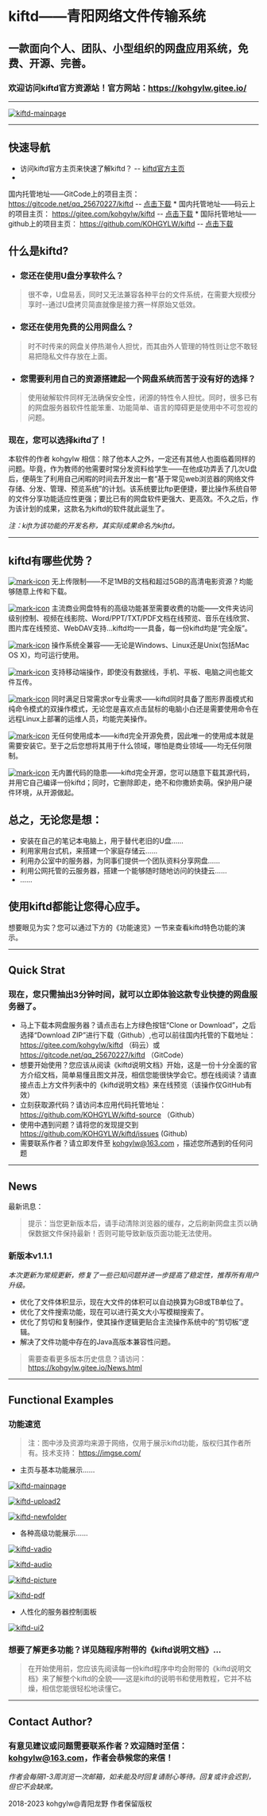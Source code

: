 # kiftd——青阳网络文件传输系统 #

## 一款面向个人、团队、小型组织的网盘应用系统，免费、开源、完善。 ##

### 欢迎访问kiftd官方资源站！官方网站：https://kohgylw.gitee.io/

-------

[![kiftd-mainpage](https://s1.ax1x.com/2022/08/24/vcfGuD.png)](https://kohgylw.gitee.io/)

-------

## 快速导航

* 访问kiftd官方主页来快速了解kiftd？ -- [kiftd官方主页](https://kohgylw.gitee.io/)
*
国内托管地址——GitCode上的项目主页：https://gitcode.net/qq_25670227/kiftd -- [点击下载](https://gitcode.net/qq_25670227/kiftd/-/archive/master/kiftd-master.zip)
*
国内托管地址——码云上的项目主页： https://gitee.com/kohgylw/kiftd -- [点击下载](https://gitee.com/kohgylw/kiftd/repository/archive/master.zip)
*
国际托管地址——github上的项目主页： https://github.com/KOHGYLW/kiftd -- [点击下载](https://github.com/KOHGYLW/kiftd/archive/master.zip)

## 什么是kiftd?

* ### 您还在使用U盘分享软件么？

> 很不幸，U盘易丢，同时又无法兼容各种平台的文件系统，在需要大规模分享时--通过U盘拷贝简直就像是接力赛一样原始又低效。

* ### 您还在使用免费的公用网盘么？

> 时不时传来的网盘关停热潮令人担忧，而其由外人管理的特性则让您不敢轻易把隐私文件存放在上面。

* ### 您需要利用自己的资源搭建起一个网盘系统而苦于没有好的选择？

> 使用破解软件同样无法确保安全性，闭源的特性令人担忧。同时，很多已有的网盘服务器软件性能笨重、功能简单、语言的障碍更是使用中不可忽视的问题。

### 现在，您可以选择kiftd了！

本软件的作者 kohgylw
相信：除了他本人之外，一定还有其他人也面临着同样的问题。毕竟，作为教师的他需要时常分发资料给学生——在他成功弄丢了几次U盘后，便萌生了利用自己闲暇的时间去开发出一套“基于常见web浏览器的网络文件存储、分发、管理、预览系统”的计划。该系统要比ftp更便捷，要比操作系统自带的文件分享功能适应性更强；要比已有的网盘软件更强大、更高效。不久之后，作为该计划的成果，这款名为kiftd的软件就此诞生了。

_注：kift为该功能的开发名称，其实际成果命名为kiftd。_

-------

## kiftd有哪些优势？

[![mark-icon](https://s1.ax1x.com/2022/08/24/vcf08P.png)](https://kohgylw.gitee.io/)
无上传限制——不足1MB的文档和超过5GB的高清电影资源？均能够随意上传和下载。

[![mark-icon](https://s1.ax1x.com/2022/08/24/vcf08P.png)](https://kohgylw.gitee.io/)
主流商业网盘特有的高级功能甚至需要收费的功能——文件夹访问级别控制、视频在线影院、Word/PPT/TXT/PDF文档在线预览、音乐在线欣赏、图片库在线预览、WebDAV支持...kiftd均一一具备，每一份kiftd均是“完全版”。

[![mark-icon](https://s1.ax1x.com/2022/08/24/vcf08P.png)](https://kohgylw.gitee.io/)
操作系统全兼容——无论是Windows、Linux还是Unix(包括Mac OS X)，均可运行使用。

[![mark-icon](https://s1.ax1x.com/2022/08/24/vcf08P.png)](https://kohgylw.gitee.io/) 支持移动端操作，即使没有数据线，手机、平板、电脑之间也能文件互传。

[![mark-icon](https://s1.ax1x.com/2022/08/24/vcf08P.png)](https://kohgylw.gitee.io/)
同时满足日常需求or专业需求——kiftd同时具备了图形界面模式和纯命令模式的双操作模式，无论您是喜欢点击鼠标的电脑小白还是需要使用命令在远程Linux上部署的运维人员，均能完美操作。

[![mark-icon](https://s1.ax1x.com/2022/08/24/vcf08P.png)](https://kohgylw.gitee.io/)
无任何使用成本——kiftd完全开源免费，因此唯一的使用成本就是需要安装它。至于之后您想将其用于什么领域，哪怕是商业领域——均无任何限制。

[![mark-icon](https://s1.ax1x.com/2022/08/24/vcf08P.png)](https://kohgylw.gitee.io/)
无内置代码的隐患——kiftd完全开源，您可以随意下载其源代码，并用它自己编译一份kiftd；同时，它删除即走，绝不和你撒娇卖萌。保护用户硬件环境，从开源做起。

## 总之，无论您是想：

+ 安装在自己的笔记本电脑上，用于替代老旧的U盘……
+ 利用家用台式机，来搭建一个家庭存储云……
+ 利用办公室中的服务器，为同事们提供一个团队资料分享网盘……
+ 利用公网托管的云服务器，搭建一个能够随时随地访问的快捷云……
+ ……

## 使用kiftd都能让您得心应手。

想要眼见为实？您可以通过下方的《功能速览》一节来查看kiftd特色功能的演示。

------

## Quick Strat

### 现在，您只需抽出3分钟时间，就可以立即体验这款专业快捷的网盘服务器了。

* 马上下载本网盘服务器？请点击右上方绿色按钮“Clone or Download”，之后选择“Download
  ZIP”进行下载（Github）,也可以前往国内托管的下载地址： https://gitee.com/kohgylw/kiftd
  （码云）或 https://gitcode.net/qq_25670227/kiftd （GitCode）
* 想要开始使用？您应该从阅读《kiftd说明文档》开始，这是一份十分全面的官方介绍文档，简单易懂且图文并茂，相信您能很快学会它。想在线阅读？请直接点击上方文件列表中的《kiftd说明文档》来在线预览（该操作仅GitHub有效）
* 立刻获取源代码？请访问本应用代码托管地址：https://github.com/KOHGYLW/kiftd-source （Github）
* 使用中遇到问题？请将您的发现提交到 https://github.com/KOHGYLW/kiftd/issues (Github)
* 需要联系作者？请立即发件至 kohgylw@163.com ，描述您所遇到的任何问题

-------------------

## News

最新讯息：

> 提示：当您更新版本后，请手动清除浏览器的缓存，之后刷新网盘主页以确保数据文件保持最新！否则可能导致新版页面功能无法使用。

### 新版本v1.1.1

_本次更新为常规更新，修复了一些已知问题并进一步提高了稳定性，推荐所有用户升级。_

+ 优化了文件体积显示，现在大文件的体积可以自动换算为GB或TB单位了。
+ 优化了文件搜索功能，现在可以进行英文大小写模糊搜索了。
+ 优化了剪切和复制操作，使其操作逻辑更贴合主流操作系统中的“剪切板”逻辑。
+ 解决了文件功能中存在的Java高版本兼容性问题。

> 需要查看更多版本历史信息？请访问： https://kohgylw.gitee.io/News.html

--------------------

## Functional Examples

### 功能速览

> 注：图中涉及资源均来源于网络，仅用于展示kiftd功能，版权归其作者所有。技术支持： https://imgse.com/

+ 主页与基本功能展示……

[![kiftd-mainpage](https://s1.ax1x.com/2022/08/24/vcfGuD.png)](https://kohgylw.gitee.io/)

[![kiftd-upload2](https://s1.ax1x.com/2022/08/24/vcfDv8.png)](https://kohgylw.gitee.io/)

[![kiftd-newfolder](https://s1.ax1x.com/2022/08/24/vcfUUA.png)](https://kohgylw.gitee.io/)

+ 各种高级功能展示……

[![kiftd-vadio](https://s1.ax1x.com/2022/08/24/vcfyDg.png)](https://kohgylw.gitee.io/)

[![kiftd-audio](https://s1.ax1x.com/2022/08/24/vcf3jO.png)](https://kohgylw.gitee.io/)

[![kiftd-picture](https://s1.ax1x.com/2022/08/24/vcfwCt.png)](https://kohgylw.gitee.io/)

[![kiftd-pdf](https://s1.ax1x.com/2022/08/24/vcfgEj.png)](https://kohgylw.gitee.io/)

+ 人性化的服务器控制面板

[![kiftd-ui2](https://s1.ax1x.com/2022/08/24/vcfBgf.png)](https://kohgylw.gitee.io/)

### 想要了解更多功能？详见随程序附带的《kiftd说明文档》...

> 在开始使用前，您应该先阅读每一份kiftd程序中均会附带的《kiftd说明文档》来了解整个kiftd的全貌——这是kiftd的说明书和使用教程，它并不枯燥，相信您能很轻松地读懂它。

-------------------

## Contact Author?

### 有意见建议或问题需要联系作者？欢迎随时至信：kohgylw@163.com，作者会恭候您的来信！

_作者会每隔1-3周浏览一次邮箱，如未能及时回复请耐心等待。回复或许会迟到，但它不会缺席。_

2018-2023 kohgylw@青阳龙野 作者保留版权
